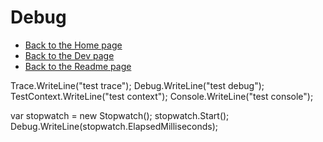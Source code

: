 # Debug

- [Back to the Home page](../../README.md)
- [Back to the Dev page](../README.md)
- [Back to the Readme page](README.md)

Trace.WriteLine("test trace");
Debug.WriteLine("test debug");
TestContext.WriteLine("test context");
Console.WriteLine("test console");

var stopwatch = new Stopwatch();
stopwatch.Start();
Debug.WriteLine(stopwatch.ElapsedMilliseconds);
